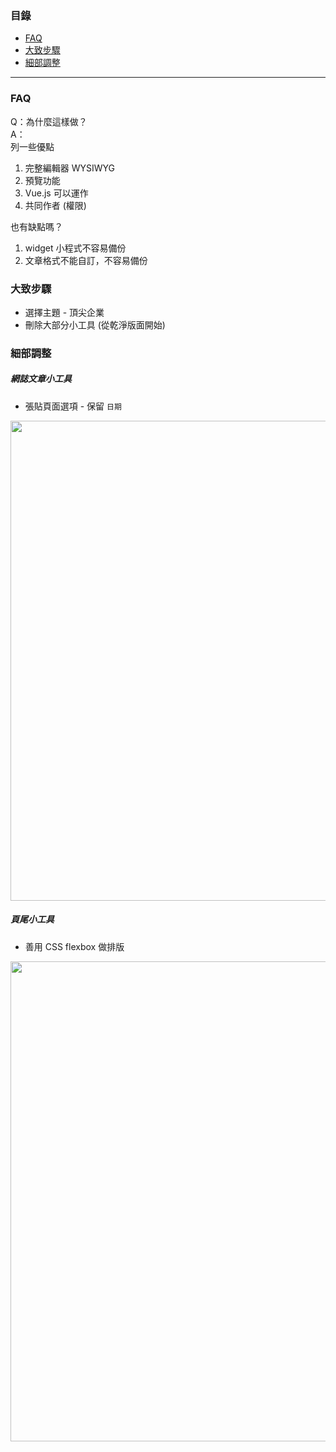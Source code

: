 ### 目錄
- [FAQ](#faq)
- [大致步驟](#大致步驟)
- [細部調整](#細部調整)

---

### FAQ

Q：為什麼這樣做？  
A：  
列一些優點
1. 完整編輯器 WYSIWYG
2. 預覽功能
3. Vue.js 可以運作
4. 共同作者 (權限)

也有缺點嗎？
1. widget 小程式不容易備份
2. 文章格式不能自訂，不容易備份

### 大致步驟
* 選擇主題 - 頂尖企業
* 刪除大部分小工具 (從乾淨版面開始)

### 細部調整

##### 網誌文章小工具

* 張貼頁面選項 - 保留 `日期`

<img src="https://i.imgur.com/7J3hRku.png" width="1200" height="768">

##### 頁尾小工具

* 善用 CSS flexbox 做排版

<img src="https://i.imgur.com/lgHzzjS.png" width="1200" height="768">
